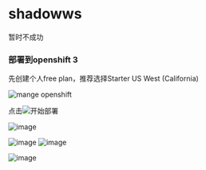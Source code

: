 # shadowws
暂时不成功

### 部署到openshift 3 
先创建个人free plan，推荐选择Starter US West (California) 

![mange openshift](https://user-images.githubusercontent.com/31188782/32415239-6bd88118-c271-11e7-8898-d348693d860e.png)

点击[![](https://launch-shifter.rhcloud.com/launch/light/RUN%20ME%20ON.svg)](https://console.starter-us-west-1.openshift.com/console/create?imageStream=nodejs&imageTag=6&name=shadowws&sourceURI=https://github.com/onplus/shadowws.git&sourceRef=openshift3)开始部署 

[](https://user-images.githubusercontent.com/31188782/32415277-21a55750-c272-11e7-9d96-6d30039fdc31.png)

[](https://user-images.githubusercontent.com/31188782/32415283-3c598346-c272-11e7-953f-ed83ee3f23dc.png)

[](https://user-images.githubusercontent.com/31188782/32415287-5bbaf6d4-c272-11e7-874a-f03c4704473e.png)

[](https://user-images.githubusercontent.com/31188782/32415291-7daab568-c272-11e7-99c9-f96e101f09ef.png)

![image](https://user-images.githubusercontent.com/31188782/32415304-c7840a7c-c272-11e7-83d7-4a26d8d940f2.png)

![image](https://user-images.githubusercontent.com/31188782/32415366-dbbb680e-c273-11e7-81cd-91acadd3660b.png)
![image](https://user-images.githubusercontent.com/31188782/32415387-1babeab0-c274-11e7-8828-016e31b2b322.png)

![image](https://user-images.githubusercontent.com/31188782/32415394-3bf5bcb0-c274-11e7-8404-f7fcd5f67eac.png)
